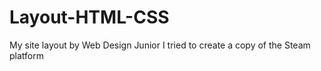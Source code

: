# Layout-HTML-CSS
My site layout by Web Design Junior
I tried to create a copy of the Steam platform
